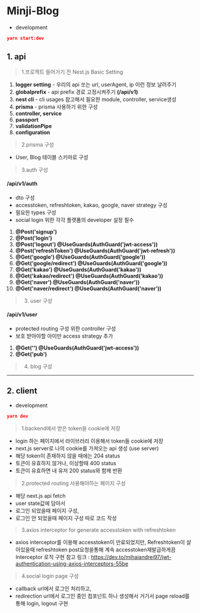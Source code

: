# Minji-Blog

- development

```json
yarn start:dev
```

## 1. api

> 1.프로젝트 들어가기 전 Nest.js Basic Setting

1. **logger setting** - 우리의 api 쏘는 url, userAgent, ip 이런 정보 날려주기
2. **globalprefix** - api prefix 경로 고정시켜주기 **(/api/v1)**
3. **nest cli** - cli usages 참고해서 필요한 module, controller, service생성
4. **prisma** - prisma 사용하기 위한 구성
5. **controller, service**
6. **passport**
7. **validationPipe**
8. **configuration**

> 2.prisma 구성

- User, Blog 테이블 스키마로 구성

> 3.auth 구성

#### /api/v1/auth

- dto 구성
- accesstoken, refreshtoken, kakao, google, naver strategy 구성
- 필요한 types 구성
- social login 위한 각각 플랫폼의 developer 설정 필수

1. **@Post('signup')**
2. **@Post('login')**
3. **@Post('logout') @UseGuards(AuthGuard('jwt-access'))**
4. **@Post('refreshToken') @UseGuards(AuthGuard('jwt-refresh'))**
5. **@Get('google') @UseGuards(AuthGuard('google'))**
6. **@Get('google/redirect') @UseGuards(AuthGuard('google'))**
7. **@Get('kakao') @UseGuards(AuthGuard('kakao'))**
8. **@Get('kakao/redirect') @UseGuards(AuthGuard('kakao'))**
9. **@Get('naver') @UseGuards(AuthGuard('naver'))**
10. **@Get('naver/redirect') @UseGuards(AuthGuard('naver'))**

> 3. user 구성

#### /api/v1/user

- protected routing 구성 위한 controller 구성
- 보호 받아야할 아이만 access strategy 추가

1. **@Get('') @UseGuards(AuthGuard('jwt-access'))**
2. **@Get('pub')**

> 4.  blog 구성

<hr/>

## 2. client

- development

```json
yarn dev
```

> 1.backend에서 받은 token을 cookie에 저장

- login 하는 페이지에서 라이브러리 이용해서 token들 cookie에 저장
- next.js server로 나의 cookie를 가져오는 api 생성 (use server)
- 해당 token이 존재하지 않을 때에는 204 status
- 토큰이 유효하지 않거나, 이상할때 400 status
- 토큰이 유효하면 내 유저 200 status와 함께 반환

> 2.protected routing 사용해야하는 페이지 구성

- 해당 next.js api fetch
- user state값에 담아서
- 로그인 되었을때 페이지 구성,
- 로그인 안 되었을때 페이지 구성 따로 코드 작성

> 3.axios interceptor for generate accesstoken with refreshtoken

- axios interceptor를 이용해 accesstoken이 만료되었지만, Refreshtoken이 살아있을때 refreshtoken post요청을통해 계속 accesstoken재발급하게끔 Interceptor 로직 구현
  참고 링크 : <https://dev.to/mihaiandrei97/jwt-authentication-using-axios-interceptors-55be>

> 4.social login page 구성

- callback url에서 로그인 처리하고,
- redirection url에서 로그인 중인 컴포넌트 하나 생성해서 거기서 page reload를 통해 login, logout 구현

```

```
